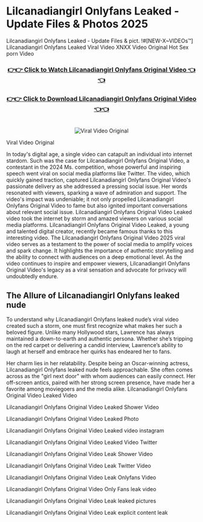 # Lilcanadiangirl Onlyfans Leaked - Update Files & Photos 2025

Lilcanadiangirl Onlyfans Leaked - Update Files & pict. !#[NEW-X~VIDEOs™] Lilcanadiangirl Onlyfans Leaked Viral Video XNXX Video Original Hot Sex porn Video
<br>
<div align="center">
<h3><a href="https://links2leaks.com/lilcanadiangirl" rel="nofollow">👉👉 Click to Watch Lilcanadiangirl Onlyfans Original Video 👈👈</a></h3>
<h3><a href="https://links2leaks.com/lilcanadiangirl" rel="nofollow">👉👉 Click to Download Lilcanadiangirl Onlyfans Original Video 👈👈</a></h3>
<br>
<a href="https://links2leaks.com/lilcanadiangirl" rel="nofollow"><img src="https://i.ibb.co/Gkj2r4b/banner.png" alt="Viral Video Original" style="max-width: 100%; display: inline-block;" data-target="animated-image.originalImage"></a>
</div>

Viral Video Original

In today's digital age, a single video can catapult an individual into internet stardom. Such was the case for Lilcanadiangirl Onlyfans Original Video, a contestant in the 2024 Ms. competition, whose powerful and inspiring speech went viral on social media platforms like Twitter.
The video, which quickly gained traction, captured Lilcanadiangirl Onlyfans Original Video's passionate delivery as she addressed a pressing social issue. Her words resonated with viewers, sparking a wave of admiration and support. The video's impact was undeniable; it not only propelled Lilcanadiangirl Onlyfans Original Video to fame but also ignited important conversations about relevant social issue.
Lilcanadiangirl Onlyfans Original Video Leaked video took the internet by storm and amazed viewers on various social media platforms. Lilcanadiangirl Onlyfans Original Video Leaked, a young and talented digital creator, recently became famous thanks to this interesting video.
The Lilcanadiangirl Onlyfans Original Video 2025 viral video serves as a testament to the power of social media to amplify voices and spark change. It highlights the importance of authentic storytelling and the ability to connect with audiences on a deep emotional level. As the video continues to inspire and empower viewers, Lilcanadiangirl Onlyfans Original Video's legacy as a viral sensation and advocate for privacy will undoubtedly endure.

<h2>The Allure of Lilcanadiangirl Onlyfans leaked nude</h2>


To understand why Lilcanadiangirl Onlyfans leaked nude’s viral video created such a storm, one must first recognize what makes her such a beloved figure. Unlike many Hollywood stars, Lawrence has always maintained a down-to-earth and authentic persona. Whether she’s tripping on the red carpet or delivering a candid interview, Lawrence’s ability to laugh at herself and embrace her quirks has endeared her to fans.

Her charm lies in her relatability. Despite being an Oscar-winning actress, Lilcanadiangirl Onlyfans leaked nude feels approachable. She often comes across as the "girl next door" with whom audiences can easily connect. Her off-screen antics, paired with her strong screen presence, have made her a favorite among moviegoers and the media alike.
Lilcanadiangirl Onlyfans Original Video Leaked Video

Lilcanadiangirl Onlyfans Original Video Leaked Shower Video

Lilcanadiangirl Onlyfans Original Video Leaked Photo

Lilcanadiangirl Onlyfans Original Video Leaked video instagram

Lilcanadiangirl Onlyfans Original Video Leaked Video Twitter

Lilcanadiangirl Onlyfans Original Video Leak Shower Video

Lilcanadiangirl Onlyfans Original Video Leak Twitter Video

Lilcanadiangirl Onlyfans Original Video Leak Onlyfans Video

Lilcanadiangirl Onlyfans Original Video Only Fans leak video

Lilcanadiangirl Onlyfans Original Video Leak leaked pictures

Lilcanadiangirl Onlyfans Original Video Leak explicit content leak